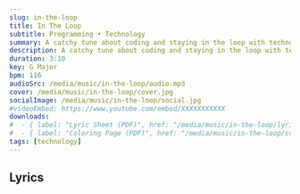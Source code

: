 ```yaml
---
slug: in-the-loop
title: In The Loop
subtitle: Programming • Technology
summary: A catchy tune about coding and staying in the loop with technology.
description: A catchy tune about coding and staying in the loop with technology.
duration: 3:10
key: G Major
bpm: 116
audioSrc: /media/music/in-the-loop/audio.mp3
cover: /media/music/in-the-loop/cover.jpg
socialImage: /media/music/in-the-loop/social.jpg
#videoEmbed: https://www.youtube.com/embed/XXXXXXXXXXX
downloads:
#  - { label: "Lyric Sheet (PDF)", href: "/media/music/in-the-loop/lyric-sheet.pdf" }
#  - { label: "Coloring Page (PDF)", href: "/media/music/in-the-loop/coloring-page.pdf" }
tags: [technology]
---
```


## Lyrics

